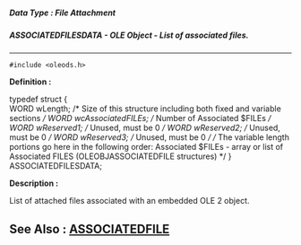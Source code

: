 ##### Data Type : File Attachment
##### ASSOCIATEDFILESDATA - OLE Object - List of associated files.
---
```
#include <oleods.h>
```

**Definition :**

typedef struct {        
   WORD wLength;           /* Size of this structure including both
                              fixed and variable sections */
   WORD wcAssociatedFILEs; /* Number of Associated $FILEs */
   WORD wReserved1;        /* Unused, must be 0 */
   WORD wReserved2;        /* Unused, must be 0 */
   WORD wReserved3;        /* Unused, must be 0 */
/*
   The variable length portions go here in the following order:
   Associated $FILEs - array or list of Associated FILES
   (OLEOBJASSOCIATEDFILE structures)
*/
} ASSOCIATEDFILESDATA;

**Description :**

List of attached files associated with an embedded OLE 2 object.


**See Also :**
[ASSOCIATEDFILE](/domino-c-api-docs/reference/Data/ASSOCIATEDFILE)
---
